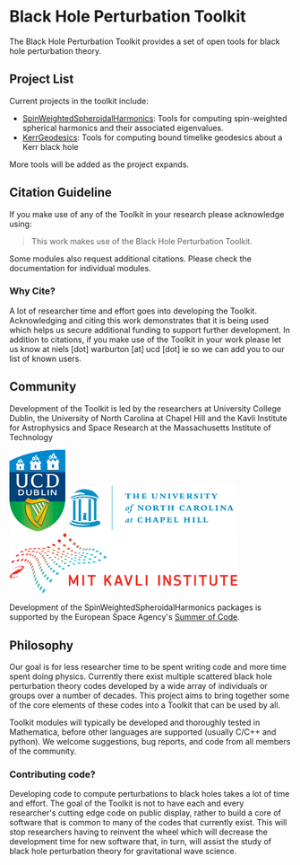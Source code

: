 # Black Hole Perturbation Toolkit

The Black Hole Perturbation Toolkit provides a set of open tools for black hole perturbation theory.

## Project List

Current projects in the toolkit include:

* [SpinWeightedSpheroidalHarmonics](https://blackholeperturbationtoolkit.github.io/SpinWeightedSpheroidalHarmonics): Tools for computing spin-weighted spherical harmonics and their associated eigenvalues.
* [KerrGeodesics](https://blackholeperturbationtoolkit.github.io/KerrGeodesics): Tools for computing bound timelike geodesics about a Kerr black hole

More tools will be added as the project expands.

## Citation Guideline

If you make use of any of the Toolkit in your research please acknowledge using:

> This work makes use of the Black Hole Perturbation Toolkit.

Some modules also request additional citations. Please check the documentation for individual modules. 

### Why Cite?

A lot of researcher time and effort goes into developing the Toolkit. Acknowledging and citing this work demonstrates that it is being used which helps us secure additional funding to support further development. In addition to citations, if you make use of the Toolkit in your work please let us know at niels [dot] warburton [at] ucd [dot] ie so we can add you to our list of known users.

## Community

Development of the Toolkit is led by the researchers at University College Dublin, the University of North Carolina at Chapel Hill and the Kavli Institute for Astrophysics and Space Research at the Massachusetts Institute of Technology

<img src="UCDLogo.jpg" width="100px"> <img src="UNC_logo.jpg" width="300px"> <img src="logo-mit-kavli.png">

Development of the SpinWeightedSpheroidalHarmonics packages is supported by the European Space Agency's [Summer of Code](http://www.esa.int/Our_Activities/Space_Engineering_Technology/SOCIS_The_ESA_Summer_of_Code_in_Space).

## Philosophy

Our goal is for less researcher time to be spent writing code and more time spent doing physics. Currently there exist multiple scattered black hole perturbation theory codes developed by a wide array of individuals or groups over a number of decades. This project aims to bring together some of the core elements of these codes into a Toolkit that can be used by all.

Toolkit modules will typically be developed and thoroughly tested in Mathematica, before other languages are supported (usually C/C++ and python). We welcome suggestions, bug reports, and code from all members of the community.

### Contributing code?

Developing code to compute perturbations to black holes takes a lot of time and effort. The goal of the Toolkit is not to have each and every researcher's cutting edge code on public display, rather to build a core of software that is common to many of the codes that currently exist. This will stop researchers having to reinvent the wheel which will decrease the development time for new software that, in turn, will assist the study of black hole perturbation theory for gravitational wave science.